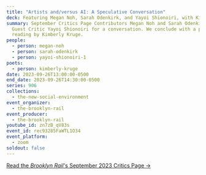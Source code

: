 ```yaml
---
title: "Artists and/versus AI: A Speculative Conversation"
deck: Featuring Megan Noh, Sarah Odenkirk, and Yayoi Shionoiri, with Kimberly Kruge
summary: September Critics Page Contributors Megan Noh and Sarah Odenkirk join
  Guest Critic Yayoi Shionoiri for a conversation. We conclude with a poetry
  reading by Kimberly Kruge.
people:
  - person: megan-noh
  - person: sarah-odenkirk
  - person: yayoi-shionoiri-1
poets:
  - person: kimberly-kruge
date: 2023-09-26T13:00:00-0500
end_date: 2023-09-26T14:30:00-0500
series: 906
collections:
  - the-new-social-environment
event_organizer:
  - the-brooklyn-rail
event_producer:
  - the-brooklyn-rail
youtube_id: zn7zB_qV83s
event_id: rec93285FaWTL1O34
event_platform:
  - zoom
soldout: false
---
```

[R﻿ead the *Brooklyn Rail*'s September 2023 Critics Page →](https://brooklynrail.org/2023/9/criticspage)